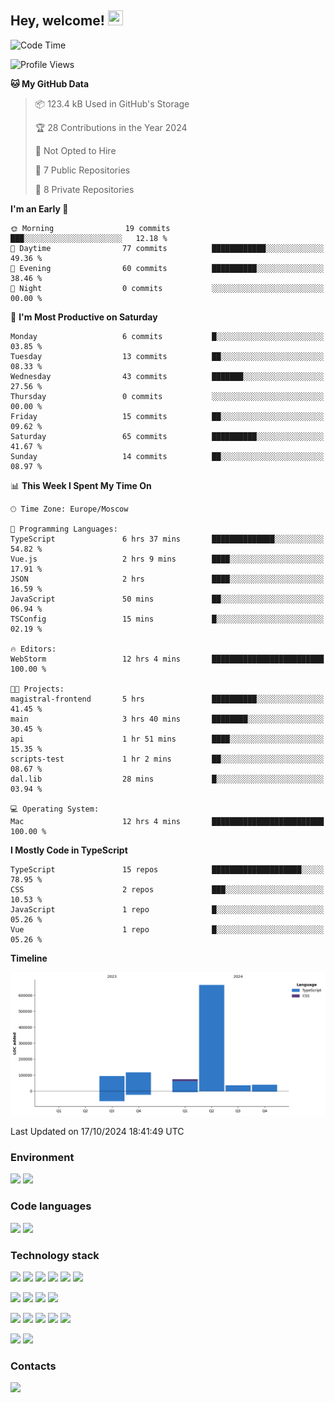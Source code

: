 ## Hey, welcome!   <img src="https://github.com/blackcater/blackcater/raw/main/images/Hi.gif" height="24" width="24"/></h1>

<!--START_SECTION:waka-->
![Code Time](http://img.shields.io/badge/Code%20Time-363%20hrs%2054%20mins-blue)

![Profile Views](http://img.shields.io/badge/Profile%20Views-0-blue)

**🐱 My GitHub Data** 

> 📦 123.4 kB Used in GitHub's Storage 
 > 
> 🏆 28 Contributions in the Year 2024
 > 
> 🚫 Not Opted to Hire
 > 
> 📜 7 Public Repositories 
 > 
> 🔑 8 Private Repositories 
 > 
**I'm an Early 🐤** 

```text
🌞 Morning                19 commits          ███░░░░░░░░░░░░░░░░░░░░░░   12.18 % 
🌆 Daytime                77 commits          ████████████░░░░░░░░░░░░░   49.36 % 
🌃 Evening                60 commits          ██████████░░░░░░░░░░░░░░░   38.46 % 
🌙 Night                  0 commits           ░░░░░░░░░░░░░░░░░░░░░░░░░   00.00 % 
```
📅 **I'm Most Productive on Saturday** 

```text
Monday                   6 commits           █░░░░░░░░░░░░░░░░░░░░░░░░   03.85 % 
Tuesday                  13 commits          ██░░░░░░░░░░░░░░░░░░░░░░░   08.33 % 
Wednesday                43 commits          ███████░░░░░░░░░░░░░░░░░░   27.56 % 
Thursday                 0 commits           ░░░░░░░░░░░░░░░░░░░░░░░░░   00.00 % 
Friday                   15 commits          ██░░░░░░░░░░░░░░░░░░░░░░░   09.62 % 
Saturday                 65 commits          ██████████░░░░░░░░░░░░░░░   41.67 % 
Sunday                   14 commits          ██░░░░░░░░░░░░░░░░░░░░░░░   08.97 % 
```


📊 **This Week I Spent My Time On** 

```text
🕑︎ Time Zone: Europe/Moscow

💬 Programming Languages: 
TypeScript               6 hrs 37 mins       ██████████████░░░░░░░░░░░   54.82 % 
Vue.js                   2 hrs 9 mins        ████░░░░░░░░░░░░░░░░░░░░░   17.91 % 
JSON                     2 hrs               ████░░░░░░░░░░░░░░░░░░░░░   16.59 % 
JavaScript               50 mins             ██░░░░░░░░░░░░░░░░░░░░░░░   06.94 % 
TSConfig                 15 mins             █░░░░░░░░░░░░░░░░░░░░░░░░   02.19 % 

🔥 Editors: 
WebStorm                 12 hrs 4 mins       █████████████████████████   100.00 % 

🐱‍💻 Projects: 
magistral-frontend       5 hrs               ██████████░░░░░░░░░░░░░░░   41.45 % 
main                     3 hrs 40 mins       ████████░░░░░░░░░░░░░░░░░   30.45 % 
api                      1 hr 51 mins        ████░░░░░░░░░░░░░░░░░░░░░   15.35 % 
scripts-test             1 hr 2 mins         ██░░░░░░░░░░░░░░░░░░░░░░░   08.67 % 
dal.lib                  28 mins             █░░░░░░░░░░░░░░░░░░░░░░░░   03.94 % 

💻 Operating System: 
Mac                      12 hrs 4 mins       █████████████████████████   100.00 % 
```

**I Mostly Code in TypeScript** 

```text
TypeScript               15 repos            ████████████████████░░░░░   78.95 % 
CSS                      2 repos             ███░░░░░░░░░░░░░░░░░░░░░░   10.53 % 
JavaScript               1 repo              █░░░░░░░░░░░░░░░░░░░░░░░░   05.26 % 
Vue                      1 repo              █░░░░░░░░░░░░░░░░░░░░░░░░   05.26 % 
```



**Timeline**

![Lines of Code chart](https://raw.githubusercontent.com/IntarialN/IntarialN/main/assets/bar_graph.png)


 Last Updated on 17/10/2024 18:41:49 UTC
<!--END_SECTION:waka-->

### Environment

![](https://img.shields.io/badge/IDE_WebStorm-informational?style=flat&logo=WebStorm&logoColor=white&color=0E1117)
![](https://img.shields.io/badge/OS_macOS-informational?style=flat&logo=macos&logoColor=white&color=0E1117)

### Code languages

![](https://img.shields.io/badge/TypeScript-informational?style=flat&logo=TypeScript&logoColor=white&color=0E1117)
![](https://img.shields.io/badge/JavaScript-informational?style=flat&logo=JavaScript&logoColor=white&color=0E1117)

### Technology stack

![](https://img.shields.io/badge/React-informational?style=flat&logo=React&logoColor=white&color=0E1117)
![](https://img.shields.io/badge/React_Native-informational?style=flat&logo=React&logoColor=white&color=0E1117)
![](https://img.shields.io/badge/Electron-informational?style=flat&logo=Electron&logoColor=white&color=0E1117)
![](https://img.shields.io/badge/Vite-informational?style=flat&logo=Vite&logoColor=white&color=0E1117)
![](https://img.shields.io/badge/Mobx-informational?style=flat&logo=MobX&logoColor=white&color=0E1117)
![](https://img.shields.io/badge/Redux-informational?style=flat&logo=Redux&logoColor=white&color=0E1117)

![](https://img.shields.io/badge/Node.js-informational?style=flat&logo=Node.js&logoColor=white&color=0E1117)
![](https://img.shields.io/badge/Nest.js-informational?style=flat&logo=Node.js&logoColor=white&color=0E1117)
![](https://img.shields.io/badge/TypeORM-informational?style=flat&logo=Node.js&logoColor=white&color=0E1117)
![](https://img.shields.io/badge/Express-informational?style=flat&logo=Express&logoColor=white&color=0E1117)

![](https://img.shields.io/badge/PostgreSQL-informational?style=flat&logo=PostgreSQL&logoColor=white&color=0E1117)
![](https://img.shields.io/badge/MongoDB-informational?style=flat&logo=MongoDB&logoColor=white&color=0E1117)
![](https://img.shields.io/badge/MySQL-informational?style=flat&logo=MySQL&logoColor=white&color=0E1117)
![](https://img.shields.io/badge/Redis-informational?style=flat&logo=Redis&logoColor=white&color=0E1117)
![](https://img.shields.io/badge/Docker-informational?style=flat&logo=docker&logoColor=white&color=0E1117)

![](https://img.shields.io/badge/GitHub-informational?style=flat&logo=github&logoColor=white&color=0E1117)
![](https://img.shields.io/badge/GitLab-informational?style=flat&logo=gitlab&logoColor=white&color=0E1117)

### Contacts

[![](https://img.shields.io/badge/Intarial-informational?style=flat&logo=Telegram&logoColor=white&color=0E1117)](https://t.me/intarial)
